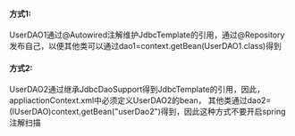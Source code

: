 #### 方式1:

UserDAO1通过@Autowired注解维护JdbcTemplate的引用，通过@Repository发布自己，以便其他类可以通过dao1=context.getBean(UserDAO1.class)得到

#### 方式2:

UserDAO2通过继承JdbcDaoSupport得到JdbcTemplate的引用，因此，appliactionContext.xml中必须定义UserDAO2的bean，
其他类通过dao2=(IUserDAO)context.getBean("userDao2")得到，因此这种方式不要开启spring注解扫描
